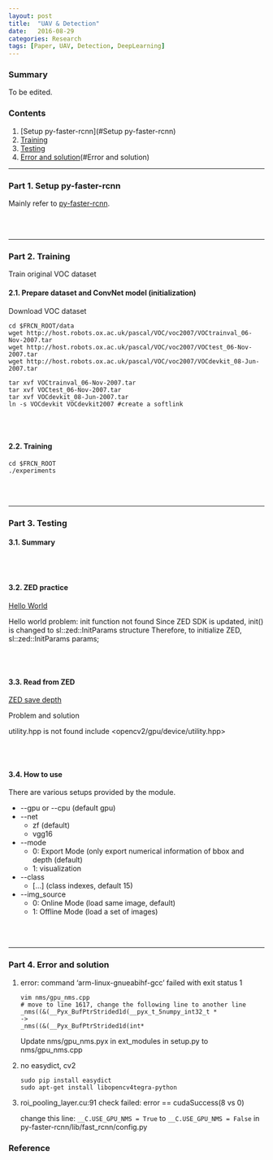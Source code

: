 ```yaml
---
layout: post
title:  "UAV & Detection"
date:   2016-08-29
categories: Research
tags: [Paper, UAV, Detection, DeepLearning]
---
```


### Summary

To be edited.

### Contents

1. [Setup py-faster-rcnn](#Setup py-faster-rcnn)
2. [Training](#Training)
3. [Testing](#Testing)
4. [Error and solution](#Error and solution)

___

<a name = "Setup py-faster-rcnn"></a>

### Part 1. Setup py-faster-rcnn

Mainly refer to [py-faster-rcnn].


<br></br>

___

<a name = "Training"></a>

### Part 2. Training

Train original VOC dataset

#### 2.1. Prepare dataset and ConvNet model (initialization)

Download VOC dataset

```
cd $FRCN_ROOT/data
wget http://host.robots.ox.ac.uk/pascal/VOC/voc2007/VOCtrainval_06-Nov-2007.tar
wget http://host.robots.ox.ac.uk/pascal/VOC/voc2007/VOCtest_06-Nov-2007.tar
wget http://host.robots.ox.ac.uk/pascal/VOC/voc2007/VOCdevkit_08-Jun-2007.tar

tar xvf VOCtrainval_06-Nov-2007.tar
tar xvf VOCtest_06-Nov-2007.tar
tar xvf VOCdevkit_08-Jun-2007.tar 
ln -s VOCdevkit VOCdevkit2007 #create a softlink
```

<br></br>

#### 2.2. Training

```
cd $FRCN_ROOT
./experiments
```

<br></br>

___

<a name = "Testing"></a>

### Part 3. Testing

#### 3.1. Summary

<br></br>

#### 3.2. ZED practice
[Hello World](https://www.stereolabs.com/blog/index.php/2015/07/15/hello-world/)

Hello world problem: 
init function not found
Since ZED SDK is updated, init() is changed to sl::zed::InitParams structure
Therefore, to initialize ZED, 
    sl::zed::InitParams params;

<br></br>

#### 3.3. Read from ZED
[ZED save depth](https://github.com/stereolabs/zed-save-depth)

Problem and solution

utility.hpp is not found
    include <opencv2/gpu/device/utility.hpp>

<br></br>

#### 3.4. How to use
There are various setups provided by the module.

* --gpu or --cpu (default gpu)
* --net
    * zf (default)
    * vgg16
* --mode
    * 0: Export Mode (only export numerical information of bbox and depth  (default)
    * 1: visualization
* --class
    * [...] (class indexes, default 15)
* --img_source
    * 0: Online Mode (load same image, default)
    * 1: Offline Mode (load a set of images)

<br></br>

___

<a name = "Error and solution"></a>

### Part 4. Error and solution

1. error: command ‘arm-linux-gnueabihf-gcc’ failed with exit status 1
    
	```
    vim nms/gpu_nms.cpp
    # move to line 1617, change the following line to another line
    _nms((&(__Pyx_BufPtrStrided1d(__pyx_t_5numpy_int32_t *
    ->
    _nms((&(__Pyx_BufPtrStrided1d(int*
    ``` 

    Update nms/gpu_nms.pyx in ext_modules in setup.py to nms/gpu_nms.cpp

2. no easydict, cv2

    ```
    sudo pip install easydict
    sudo apt-get install libopencv4tegra-python
    ```

3. roi_pooling_layer.cu:91 check failed: error == cudaSuccess(8 vs 0)

	change this line: `__C.USE_GPU_NMS = True` to `__C.USE_GPU_NMS = False` in py-faster-rcnn/lib/fast_rcnn/config.py

### Reference

[py-faster-rcnn]: https://github.com/rbgirshick/py-faster-rcnn

[Error and Solution]: http://blog.csdn.net/jiajunlee/article/details/50373815